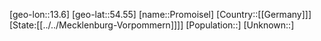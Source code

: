 ﻿---
location: [54.55,13.6]
type: City
tags:
- geo/City


SpocWebEntityId: 33534
isDeleted: false
confidential: public

---
[geo-lon::13.6]
[geo-lat::54.55]
[name::Promoisel]
[Country::[[Germany]]]
[State:[[../../Mecklenburg-Vorpommern]]]]
[Population::]
[Unknown::]

